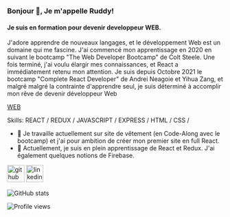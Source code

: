 ### Bonjour 👋, Je m'appelle Ruddy!
#### Je suis en formation pour devenir developpeur WEB.
J'adore apprendre de nouveaux langages, et le développement Web est un domaine qui me fascine.
J'ai commencé mon apprentissage en 2020 en suivant le bootcamp "The Web Developer Bootcamp" de Colt Steele. Une fois terminé, j'ai voulu élargir mes connaissances, et React a immédiatement retenu mon attention. 
Je suis depuis Octobre 2021 le bootcamp "Complete React Developer" de Andrei Neagoie et Yihua Zang, et malgré malgré la contrainte d'apprendre seul, je suis déterminé à accomplir mon rêve de devenir développeur Web

[WEB](https://user-images.githubusercontent.com/19540380/152857195-29bde764-2f5f-45b3-a6e9-6fdf661f490e.png)


Skills: REACT / REDUX / JAVASCRIPT / EXPRESS / HTML / CSS / 

- 🔭 Je travaille actuellement sur site de vêtement (en Code-Along avec le bootcamp) et j'ai pour ambition de créer mon premier site en full React. 
- 🌱 Actuellement, je suis en plein apprentissage de React et Redux. J'ai également quelques notions de Firebase.  


[<img src='https://cdn.jsdelivr.net/npm/simple-icons@3.0.1/icons/github.svg' alt='github' height='40'>](https://github.com/panderawan)  [<img src='https://cdn.jsdelivr.net/npm/simple-icons@3.0.1/icons/linkedin.svg' alt='linkedin' height='40'>](https://www.linkedin.com/in/ruddyautem/)  

![GitHub stats](https://github-readme-stats.vercel.app/api?username=panderawan&show_icons=true)  

![Profile views](https://gpvc.arturio.dev/panderawan)  


